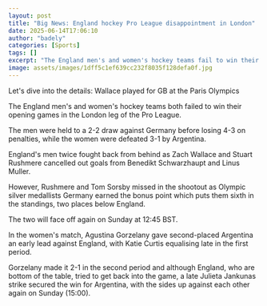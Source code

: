 ```yaml
---
layout: post
title: "Big News: England hockey Pro League disappointment in London"
date: 2025-06-14T17:06:10
author: "badely"
categories: [Sports]
tags: []
excerpt: "The England men's and women's hockey teams fail to win their opening games in the London leg of the Pro League."
image: assets/images/1dff5c1ef639cc232f8035f128defa0f.jpg
---
```


Let's dive into the details: Wallace played for GB at the Paris Olympics

The England men's and women's hockey teams both failed to win their opening games in the London leg of the Pro League.

The men were held to a 2-2 draw against Germany before losing 4-3 on penalties, while the women were defeated 3-1 by Argentina.

England's men twice fought back from behind as Zach Wallace and Stuart Rushmere cancelled out goals from Benedikt Schwarzhaupt and Linus Muller.

However, Rushmere and Tom Sorsby missed in the shootout as Olympic silver medallists Germany earned the bonus point which puts them sixth in the standings, two places below England.

The two will face off again on Sunday at 12:45 BST.

In the women's match, Agustina Gorzelany gave second-placed Argentina an early lead against England, with Katie Curtis equalising late in the first period.

Gorzelany made it 2-1 in the second period and although England, who are bottom of the table, tried to get back into the game, a late Julieta Jankunas strike secured the win for Argentina, with the sides up against each other again on Sunday (15:00).

